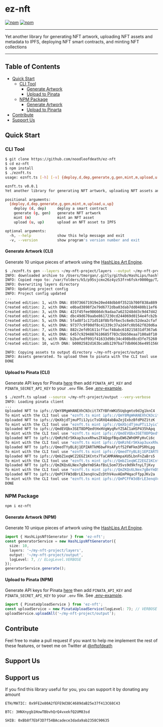 # ez-nft

[![npm](https://img.shields.io/npm/dm/ez-nft.svg?maxAge=600)](https://www.npmjs.com/package/ez-nft)
[![npm](https://img.shields.io/npm/l/ez-nft.svg?maxAge=600)](https://github.com/noodleofdeath/ez-nft/blob/main/LICENSE)

---

Yet another library for generating NFT artwork, uploading NFT assets and metadata to IPFS, deploying NFT smart contracts, and minting NFT collections

---

## Table of Contents

- [Quick Start](#quick-start)
  - [CLI Tool](#cli-tool)
    - [Generate Artwork](#generate-artwork-cli)
    - [Upload to Pinata](#upload-to-pinata-cli)
  - [NPM Package](#npm-package)
    - [Generate Artwork](#generate-artwork-npm)
    - [Upload to Pinarta](#upload-to-pinata-npm)
- [Contribute](#contribute)
- [Support Us](#support-us)

## Quick Start

### CLI Tool

```bash
$ git clone https://github.com/noodleofdeath/ez-nft
$ cd ez-nft
$ npm install
$ ./eznft.ts
usage: eznft.ts [-h] [-v] {deploy,d,dep,generate,g,gen,mint,m,upload,u,up} ...

eznft.ts v0.0.1
Yet another library for generating NFT artwork, uploading NFT assets and metadata to IPFS, deploying NFT smart contracts, and minting NFT collections

positional arguments:
  {deploy,d,dep,generate,g,gen,mint,m,upload,u,up}
    deploy (d, dep)     deploy a smart contract
    generate (g, gen)   generate NFT artwork
    mint (m)            mint an NFT asset
    upload (u, up)      upload an NFT asset to IPFS

optional arguments:
  -h, --help            show this help message and exit
  -v, --version         show program's version number and exit
```

#### Generate Artwork (CLI)

Generate 10 unique pieces of artwork using the [HashLips Art Engine](https://github.com/HashLips/hashlips_art_engine).

```bash
$ ./eznft.ts gen --layers ~/my-nft-project/layers --output ~/my-nft-project/output --size 10 --very-verbose
INFO: downloaded archive to /Users/tmorgan/.gitly/github/HashLips/hashlips_art_engine/v1.1.2_patch_v6.tar.gz
INFO: Copied repo to: /var/folders/k5/p95sjcmx26z4yz53frn6fskr0000gp/T/ez-nft-0.0.1-1651622515498
INFO: Overwriting layers directory
INFO: Updating project config
INFO: Project config updated
...
Created edition: 1, with DNA: 859736671919e20ed48dbb0f3521b700f838a889
Created edition: 2, with DNA: e0bad3898f2e79d6772dba03dab7dd0480b11ef6
Created edition: 3, with DNA: 421f45fee98666dc9adaa7a623248dd3c9d47d42
Created edition: 4, with DNA: dbc49d670aabe8617230cd244069d0154e4fcb2b
Created edition: 5, with DNA: 5fad8f1c171d518f8bfbf6ec5c6e8c52dea2cfaf
Created edition: 6, with DNA: 97377c9f00df8c41339c37a2d4fc0b562f020d6a
Created edition: 7, with DNA: 882c2efd91611cffacf48abc618215831df367a6
Created edition: 8, with DNA: 6457c9294887610685f703c5bb50eaa7100a8f10
Created edition: 9, with DNA: b2bafedf091f41633d98c34c498bd8cd3fe75260
Created edition: 10, with DNA: b0002582d163bca8b1297ba77db06636e4951560

INFO: Copying assets to output directory ~/my-nft-project/output
INFO: Assets generated. To upload them to pinata with the CLI tool use "eznft.ts upload --source ~/my-nft-project/output"
DONE
```

#### Upload to Pinata (CLI)

Generate API keys for Pinata [here](https://app.pinata.cloud/keys) then
add `PINATA_API_KEY` and `PINATA_SECRET_API_KEY` to your `.env` file. See [.env-example](.env-example).

```bash
$ ./eznft.ts upload --source ~/my-nft-project/output --very-verbose
INFO: Loading pinata client
...
Uploaded NFT to ipfs://QmY8MgWHANEXhCN3cit7XTYBFnWKU5Uqbgmto9dJg1knC4
To mint with the CLI tool use "eznft.ts mint ipfs://QmY8MgWHANEXhCN3cit7XTYBFnWKU5Uqbgmto9dJg1knC4"
Uploaded NFT to ipfs://QmXbjdTjmuPTi1JyicTsGRXQ4abBaZejExbzBfdPUZ1tzK
To mint with the CLI tool use "eznft.ts mint ipfs://QmXbjdTjmuPTi1JyicTsGRXQ4abBaZejExbzBfdPUZ1tzK"
Uploaded NFT to ipfs://QmdEVQbx3SET8DPQedtHxHVgWyqRvYZSAC1aHSP435hApq
To mint with the CLI tool use "eznft.ts mint ipfs://QmdEVQbx3SET8DPQedtHxHVgWyqRvYZSAC1aHSP435hApq"
Uploaded NFT to ipfs://QmRzhEr5Kkap3uxxRhwsZFAQqpfBquEW6ZWh6MFyHvCi6c
To mint with the CLI tool use "eznft.ts mint ipfs://QmRzhEr5Kkap3uxxRhwsZFAQqpfBquEW6ZWh6MFyHvCi6c"
Uploaded NFT to ipfs://QmedTYyBL8j1EPZARTkM6bwFHsAFytfS2FWFkm3PSRhLpg
To mint with the CLI tool use "eznft.ts mint ipfs://QmedTYyBL8j1EPZARTkM6bwFHsAFytfS2FWFkm3PSRhLpg"
Uploaded NFT to ipfs://QmbZ1eqWCZ2EGZ1KCntx7TaCAMRANmpaXU5LbnFnZaBrs5
To mint with the CLI tool use "eznft.ts mint ipfs://QmbZ1eqWCZ2EGZ1KCntx7TaCAMRANmpaXU5LbnFnZaBrs5"
Uploaded NFT to ipfs://QmZKQs6LNex7gBeYmDSAsfBsL5om735vs9d9kfnyLTjKvy
To mint with the CLI tool use "eznft.ts mint ipfs://QmZKQs6LNex7gBeYmDSAsfBsL5om735vs9d9kfnyLTjKvy"
Uploaded NFT to ipfs://QmPCFFW3dBrLE3enqVcwZcDthV4uvAEmPHqacFfppJKv2a
To mint with the CLI tool use "eznft.ts mint ipfs://QmPCFFW3dBrLE3enqVcwZcDthV4uvAEmPHqacFfppJKv2a"
DONE
```

### NPM Package

```bash
npm i ez-nft
```

#### Generate Artwork (NPM)

Generate 10 unique pieces of artwork using the [HashLips Art Engine](https://github.com/HashLips/hashlips_art_engine).

```typescript
import { HashLipsNftGenerator } from 'ez-nft';
const generatorService = new HashLipsNftGenerator({
  size: 10,
  layers: '~/my-nft-project/layers',
  output: '~/my-nft-project/output',
  logLevel: 7, // ELogLevel.VERBOSE
});
generatorService.generate();
```

#### Upload to Pinata (NPM)

Generate API keys for Pinata [here](https://app.pinata.cloud/keys) then
add `PINATA_API_KEY` and `PINATA_SECRET_API_KEY` to your `.env` file. See [.env-example](.env-example).

```typescript
import { PinataUploadService } from 'ez-nft';
const uploadService = new PinataUploadService(logLevel: 7); // VERBOSE
uploadService.uploadAll('~/my-nft-project/output');
```

## Contribute

Feel free to make a pull request if you want to help me implement the rest of these features,
or tweet me on Twitter at [@nftofdeath](https://twitter.com/nftofdeath)

## Support Us

## Support us

If you find this library useful for you, you can support it by donating any amount

`ETH/MATIC: 0x9FE2e80A2fEFE9d38C4689daB25e37f413C68C43`

`BTC: 3HNXnygb1HowTBbvhQrQ4vxekfQ2UM83sd`

`SHIB: 0xBb8f7EbF3D7f54BAcadece3dada9ab2358C90635`
